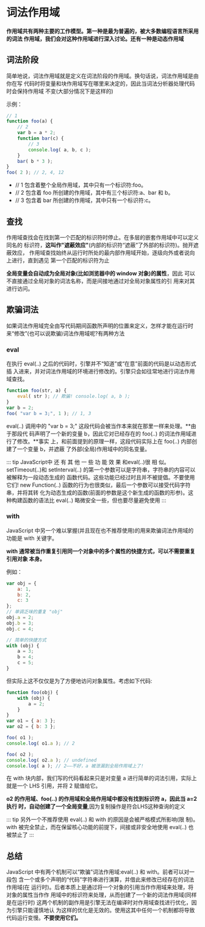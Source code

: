 # 词法作用域

#### 作用域共有两种主要的工作模型。第一种是最为普遍的，被大多数编程语言所采用的词法 作用域，我们会对这种作用域进行深入讨论。还有一种是动态作用域

## 词法阶段

简单地说，词法作用域就是定义在词法阶段的作用域。换句话说，词法作用域是由你在写 代码时将变量和块作用域写在哪里来决定的，因此当词法分析器处理代码时会保持作用域 不变(大部分情况下是这样的)

示例：

```js
// 1
function foo(a) { 
    // 2
    var b = a * 2;
    function bar(c) { 
        // 3
        console.log( a, b, c );
    }
    bar( b * 3 ); 
}
foo( 2 ); // 2, 4, 12
```
- // 1 包含着整个全局作用域，其中只有一个标识符:foo。
- // 2 包含着 foo 所创建的作用域，其中有三个标识符:a、bar 和 b。
- // 3 包含着 bar 所创建的作用域，其中只有一个标识符:c。

## 查找


作用域查找会在找到第一个匹配的标识符时停止。在多层的嵌套作用域中可以定义同名的 标识符，**这叫作"遮蔽效应"**(内部的标识符“遮蔽”了外部的标识符)。抛开遮蔽效应， 作用域查找始终从运行时所处的最内部作用域开始，逐级向外或者说向上进行，直到遇见 第一个匹配的标识符为止


**全局变量会自动成为全局对象(比如浏览器中的 window 对象)的属性**，因此 可以不直接通过全局对象的词法名称，而是间接地通过对全局对象属性的引 用来对其进行访问。


## 欺骗词法

如果词法作用域完全由写代码期间函数所声明的位置来定义，怎样才能在运行时来“修改”(也可以说欺骗)词法作用域呢?有两种方法

### eval

在执行 eval(..) 之后的代码时，引擎并不“知道”或“在意”前面的代码是以动态形式插 入进来，并对词法作用域的环境进行修改的。引擎只会如往常地进行词法作用域查找。

```js
function foo(str, a) { 
    eval( str ); // 欺骗! console.log( a, b );
}
var b = 2;
foo( "var b = 3;", 1 ); // 1, 3
```

eval(..) 调用中的 "var b = 3;" 这段代码会被当作本来就在那里一样来处理。**由于那段代 码声明了一个新的变量 b，因此它对已经存在的 foo(..) 的词法作用域进行了修改。**事实 上，和前面提到的原理一样，这段代码实际上在 foo(..) 内部创建了一个变量 b，并遮蔽 了外部(全局)作用域中的同名变量。

::: tip
JavaScript中 还 有 其 他 一 些 功 能 效 果 和eval(..)很 相 似。setTimeout(..)和 setInterval(..) 的第一个参数可以是字符串，字符串的内容可以被解释为一段动态生成的 函数代码。这些功能已经过时且并不被提倡。不要使用它们!
new Function(..) 函数的行为也很类似，最后一个参数可以接受代码字符串，并将其转 化为动态生成的函数(前面的参数是这个新生成的函数的形参)。这种构建函数的语法比 eval(..) 略微安全一些，但也要尽量避免使用
:::


### with

JavaScript 中另一个难以掌握(并且现在也不推荐使用)的用来欺骗词法作用域的功能是 with 关键字。


**with 通常被当作重复引用同一个对象中的多个属性的快捷方式，可以不需要重复引用对象 本身。**

例如：

```js
var obj = { 
    a: 1,
    b: 2,
    c: 3 
};
// 单调乏味的重复 "obj" 
obj.a = 2;
obj.b = 3;
obj.c = 4;

// 简单的快捷方式 
with (obj) {
    a = 3;
    b = 4;
    c = 5;
}
```

但实际上这不仅仅是为了方便地访问对象属性。考虑如下代码:

```js
function foo(obj) { 
    with (obj) {
        a = 2; 
    }
}
var o1 = { a: 3 };
var o2 = { b: 3 };

foo( o1 );
console.log( o1.a ); // 2

foo( o2 );
console.log( o2.a ); // undefined
console.log( a ); // 2——不好，a 被泄漏到全局作用域上了!

```
在 with 块内部，我们写的代码看起来只是对变量 a 进行简单的词法引用，实际上就是一个 LHS 引用，并将 2 赋值给它。


**o2 的作用域、foo(..) 的作用域和全局作用域中都没有找到标识符 a，因此当 a=2 执行 时，自动创建了一个全局变量**,因为复制操作是符合LHS这种查询的定义


::: tip
另外一个不推荐使用 eval(..) 和 with 的原因是会被严格模式所影响(限 制)。with 被完全禁止，而在保留核心功能的前提下，间接或非安全地使用 eval(..) 也被禁止了
:::


## 总结
JavaScript 中有两个机制可以“欺骗”词法作用域:eval(..) 和 with。前者可以对一段包 含一个或多个声明的“代码”字符串进行演算，并借此来修改已经存在的词法作用域(在 运行时)。后者本质上是通过将一个对象的引用当作作用域来处理，将对象的属性当作作 用域中的标识符来处理，从而创建了一个新的词法作用域(同样是在运行时)
这两个机制的副作用是引擎无法在编译时对作用域查找进行优化，因为引擎只能谨慎地认 为这样的优化是无效的。使用这其中任何一个机制都将导致代码运行变慢。**不要使用它们。**









